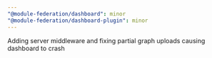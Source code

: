 ```yaml
---
"@module-federation/dashboard": minor
"@module-federation/dashboard-plugin": minor
---
```


Adding server middleware and fixing partial graph uploads causing dashboard to crash
